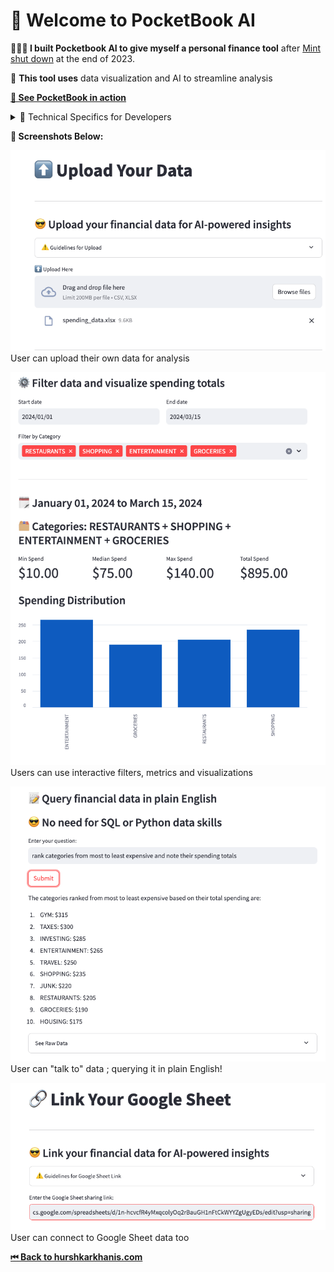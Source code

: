 # 📗 Welcome to PocketBook AI

**👨🏻‍💻 I built Pocketbook AI to give myself a personal finance tool** after [Mint shut down](https://www.cnbc.com/select/mint-app-shutting-down-what-users-should-do/) at the end of 2023. 

🔄 **This tool uses** data visualization and AI to streamline analysis

[**👀 See PocketBook in action**](https://hurshkarkhanis.com/mint)


<details>
  <summary>🧰 Technical Specifics for Developers</summary>
  
  <br>
  
  I built the front end with [Streamlit](https://docs.streamlit.io/library/api-reference)
  
  Most of the structured data is in [Pandas DataFrames](https://pandas.pydata.org/)
  
  I used [dotenv](https://www.npmjs.com/package/dotenv) to access my Open AI API Key
  
  I used [Streamlit-Gsheets](https://github.com/streamlit/gsheets-connection) to connect to Google Sheets data
  
  I used Open AI's [GPT 3.5 Turbo](https://platform.openai.com/docs/models/gpt-3-5-turbo) model
  
  I used [Langchain](https://www.langchain.com/), an LLM framework for chat functionality
</details>

**📸 Screenshots Below:**

![User can upload their own data for analysis](./screenshots/file_upload.png)
User can upload their own data for analysis

![Users can use interactive filters, metrics and visualizations](./screenshots/filters_and_viz.png)
Users can use interactive filters, metrics and visualizations

![User can "talk to" data ; querying it in plain English!](./screenshots/ai_component.png)
User can "talk to" data ; querying it in plain English!

![User can connect to Google Sheet data too](./screenshots/google_sheet.png)
User can connect to Google Sheet data too


**[⏮ Back to hurshkarkhanis.com](https://www.hurshkarkhanis.com/)**
